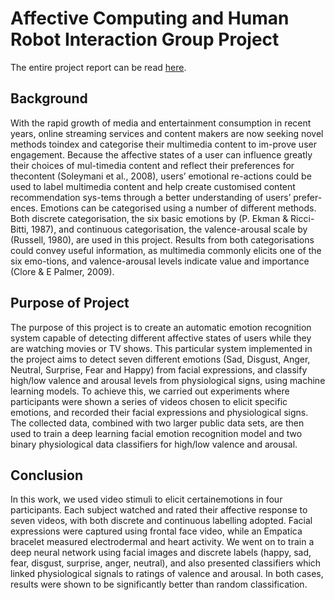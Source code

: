 # Affective Computing and Human Robot Interaction Group Project

The entire project report can be read [here](https://github.com/wndaiga/ucl_fer/blob/master/report.pdf).

## Background
With  the  rapid  growth  of  media  and  entertainment consumption in recent years, online streaming services and content makers are now seeking novel methods toindex and categorise their multimedia content to im-prove  user  engagement.
Because  the  affective  states of  a  user  can  influence  greatly  their  choices  of  mul-timedia  content  and  reflect  their  preferences  for  thecontent (Soleymani et al., 2008), users’ emotional re-actions could be used to label multimedia content and help  create  customised  content  recommendation  sys-tems through a better understanding of users’ prefer-ences.
Emotions  can  be  categorised  using  a  number  of  different methods.  Both discrete categorisation, the six basic emotions by (P. Ekman & Ricci-Bitti, 1987), and continuous categorisation, the valence-arousal scale by (Russell, 1980), are used in this project.
Results from both categorisations could convey useful information, as  multimedia  commonly  elicits  one  of  the  six  emo-tions, and valence-arousal levels indicate value and importance (Clore & E Palmer, 2009).

## Purpose of Project
The purpose of this project is to create an automatic emotion  recognition  system  capable  of  detecting  different  affective  states  of  users  while  they  are  watching movies or TV shows.
This particular system implemented in the project aims to detect seven different emotions (Sad, Disgust, Anger, Neutral, Surprise, Fear and Happy) from facial expressions, and classify high/low valence and arousal levels from physiological signs, using machine learning models.
To achieve this, we carried out experiments where participants were shown a series of videos chosen to elicit specific emotions, and recorded their facial expressions and physiological signs.  The collected data, combined with two larger public data sets, are then used to train a deep learning facial emotion recognition model and two binary physiological data classifiers for high/low valence and arousal.

## Conclusion
In  this  work,  we  used  video  stimuli  to  elicit  certainemotions in four participants.
Each subject watched and rated their affective response to seven videos, with both  discrete  and  continuous  labelling  adopted.
Facial expressions were captured using frontal face video, while  an  Empatica  bracelet  measured  electrodermal and heart activity.
We went on to train a deep neural network using facial images and discrete labels (happy, sad,  fear,  disgust,  surprise,  anger,  neutral),  and  also presented classifiers which linked physiological signals to ratings of valence and arousal.
In both cases, results were shown to be significantly better than random classification.

